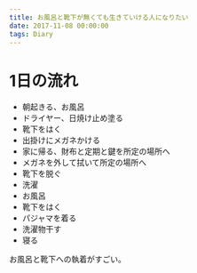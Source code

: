 ```yaml
---
title: お風呂と靴下が無くても生きていける人になりたい
date: 2017-11-08 00:00:00
tags: Diary
---
```


# 1日の流れ
- 朝起きる、お風呂
- ドライヤー、日焼け止め塗る
- 靴下をはく
- 出掛けにメガネかける
- 家に帰る、財布と定期と鍵を所定の場所へ
- メガネを外して拭いて所定の場所へ
- 靴下を脱ぐ
- 洗濯
- お風呂
- 靴下をはく
- パジャマを着る
- 洗濯物干す
- 寝る

お風呂と靴下への執着がすごい。
